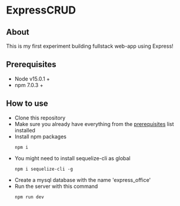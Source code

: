 # ExpressCRUD

## About

This is my first experiment building fullstack web-app using Express!

## Prerequisites

- Node v15.0.1 +
- npm 7.0.3 +

## How to use

- Clone this repository
- Make sure you already have everything from the [prerequisites](https://github.com/deXOR0/ExpressCRUD#prerequisites) list installed
- Install npm packages
  ```
  npm i
  ```
- You might need to install sequelize-cli as global
  ```
  npm i sequelize-cli -g
  ```
- Create a mysql database with the name 'express_office'
- Run the server with this command
  ```
  npm run dev
  ```
